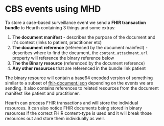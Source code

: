 # CBS events using MHD

To store a case-based surveillance event we send a **FHIR transaction bundle** to Hearth containing 3 things and some extras:

  1. **The document manifest** - describes the purpose of the document and it's context (links to patient, practitioner etc)
  2. **The document reference** (referenced by the document mainfest) - describes where to find the document, the `content.attachment.url` property will reference the binary reference below
  3. **The the Binary resource** (referenced by the document reference)
  4. **Any other resources** that are referenced in the bundle link patient

The binary resource will contain a base64 encoded version of something similar to a subset of [fhir-document.json](fhir-document.json) depending on the events we are sending. It also contains references to related resources from the document manifest like patient and practitioner.

Hearth can process FHIR transactions and will store the individual resources. It can also notice FHIR documents being stored in binary resources if the correct FHIR content-type is used and it will break those resources out and store them individually as well.
